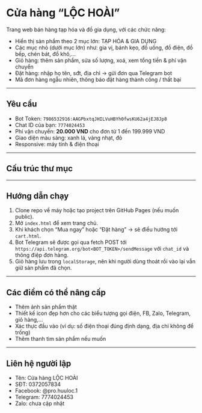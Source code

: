 # Cửa hàng “LỘC HOÀI”

Trang web bán hàng tạp hóa và đồ gia dụng, với các chức năng:

- Hiển thị sản phẩm theo 2 mục lớn: TẠP HÓA & GIA DỤNG
- Các mục nhỏ (dưới mục lớn) như: gia vị, bánh kẹo, đồ uống, đồ điện, đồ bếp, chén bát, đồ khô,...
- Giỏ hàng: thêm sản phẩm, sửa số lượng, xoá, xem tổng tiền & phí vận chuyển
- Đặt hàng: nhập họ tên, sđt, địa chỉ → gửi đơn qua Telegram bot
- Mã đơn hàng ngẫu nhiên, thông báo đặt hàng thành công / thất bại

---

## Yêu cầu

- Bot Token: `7986532916:AAGPbxtqJHILVuHBYh0fwsKU62a4jEJ8Jp8`
- Chat ID của bạn: `7774024453`
- Phí vận chuyển: **20.000 VND** cho đơn từ 1 đến 199.999 VND
- Giao diện màu sáng: xanh lá, vàng nhạt, đỏ
- Responsive: máy tính & điện thoại

---

## Cấu trúc thư mục


---

## Hướng dẫn chạy

1. Clone repo về máy hoặc tạo project trên GitHub Pages (nếu muốn public).
2. Mở `index.html` để xem trang chủ.
3. Khi khách chọn “Mua ngay” hoặc “Đặt hàng” → sẽ điều hướng tới `cart.html`.
4. Bot Telegram sẽ được gọi qua fetch POST tới `https://api.telegram.org/bot<BOT_TOKEN>/sendMessage` với `chat_id` và thông điệp đơn hàng.
5. Giỏ hàng lưu trong `localStorage`, nên khi người dùng thoát rồi vào lại vẫn giữ sản phẩm đã chọn.

---

## Các điểm có thể nâng cấp

- Thêm ảnh sản phẩm thật
- Thiết kế icon đẹp hơn cho các biểu tượng gọi điện, FB, Zalo, Telegram, giỏ hàng,...
- Xác thực đầu vào (ví dụ: số điện thoại đúng định dạng, địa chỉ không để trống)
- Thêm thanh tìm sản phẩm nếu muốn

---

## Liên hệ người lập

- Tên: Cửa hàng LỘC HOÀI  
- SĐT: 0372057834  
- Facebook: @pro.huuloc.1  
- Telegram: 7774024453  
- Zalo: chưa cập nhật  

